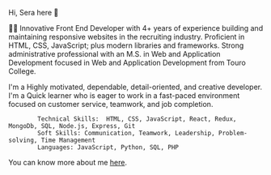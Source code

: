 Hi, Sera here 👋

👨‍💻 Innovative Front End Developer with 4+ years of experience building and maintaining responsive websites in the recruiting industry. Proficient in HTML, CSS, JavaScript; plus modern libraries and frameworks. Strong administrative professional with an M.S. in Web and Application Development focused in Web and Application Development from Touro College.

I'm a Highly motivated, dependable, detail-oriented, and creative developer. I'm a Quick learner who is eager to work in a fast-paced environment focused on customer service, teamwork, and job completion.

            Technical Skills:  HTML, CSS, JavaScript, React, Redux, MongoDb, SQL, Node.js, Express, Git
            Soft Skills: Communication, Teamwork, Leadership, Problem-solving, Time Management
            Languages: JavaScript, Python, SQL, PHP

You can know more about me [here](https://www.linkedin.com/in/serikashyr).
